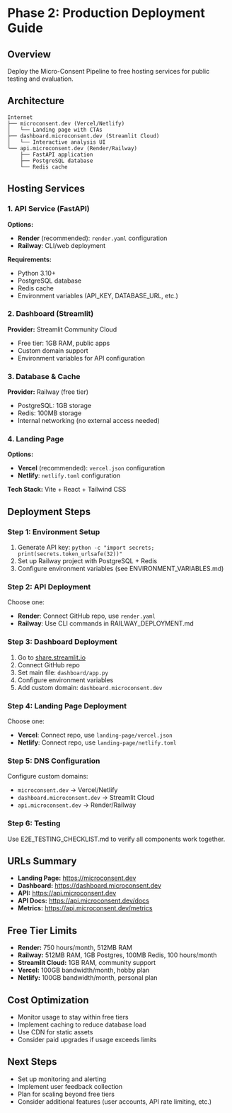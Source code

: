 # Phase 2: Production Deployment Guide

## Overview

Deploy the Micro-Consent Pipeline to free hosting services for public testing and evaluation.

## Architecture

```
Internet
├── microconsent.dev (Vercel/Netlify)
│   └── Landing page with CTAs
├── dashboard.microconsent.dev (Streamlit Cloud)
│   └── Interactive analysis UI
└── api.microconsent.dev (Render/Railway)
    ├── FastAPI application
    ├── PostgreSQL database
    └── Redis cache
```

## Hosting Services

### 1. API Service (FastAPI)

**Options:**

- **Render** (recommended): `render.yaml` configuration
- **Railway**: CLI/web deployment

**Requirements:**

- Python 3.10+
- PostgreSQL database
- Redis cache
- Environment variables (API_KEY, DATABASE_URL, etc.)

### 2. Dashboard (Streamlit)

**Provider:** Streamlit Community Cloud

- Free tier: 1GB RAM, public apps
- Custom domain support
- Environment variables for API configuration

### 3. Database & Cache

**Provider:** Railway (free tier)

- PostgreSQL: 1GB storage
- Redis: 100MB storage
- Internal networking (no external access needed)

### 4. Landing Page

**Options:**

- **Vercel** (recommended): `vercel.json` configuration
- **Netlify**: `netlify.toml` configuration

**Tech Stack:** Vite + React + Tailwind CSS

## Deployment Steps

### Step 1: Environment Setup

1. Generate API key: `python -c "import secrets; print(secrets.token_urlsafe(32))"`
2. Set up Railway project with PostgreSQL + Redis
3. Configure environment variables (see ENVIRONMENT_VARIABLES.md)

### Step 2: API Deployment

Choose one:

- **Render**: Connect GitHub repo, use `render.yaml`
- **Railway**: Use CLI commands in RAILWAY_DEPLOYMENT.md

### Step 3: Dashboard Deployment

1. Go to [share.streamlit.io](https://share.streamlit.io)
2. Connect GitHub repo
3. Set main file: `dashboard/app.py`
4. Configure environment variables
5. Add custom domain: `dashboard.microconsent.dev`

### Step 4: Landing Page Deployment

Choose one:

- **Vercel**: Connect repo, use `landing-page/vercel.json`
- **Netlify**: Connect repo, use `landing-page/netlify.toml`

### Step 5: DNS Configuration

Configure custom domains:

- `microconsent.dev` → Vercel/Netlify
- `dashboard.microconsent.dev` → Streamlit Cloud
- `api.microconsent.dev` → Render/Railway

### Step 6: Testing

Use E2E_TESTING_CHECKLIST.md to verify all components work together.

## URLs Summary

- **Landing Page:** https://microconsent.dev
- **Dashboard:** https://dashboard.microconsent.dev
- **API:** https://api.microconsent.dev
- **API Docs:** https://api.microconsent.dev/docs
- **Metrics:** https://api.microconsent.dev/metrics

## Free Tier Limits

- **Render:** 750 hours/month, 512MB RAM
- **Railway:** 512MB RAM, 1GB Postgres, 100MB Redis, 100 hours/month
- **Streamlit Cloud:** 1GB RAM, community support
- **Vercel:** 100GB bandwidth/month, hobby plan
- **Netlify:** 100GB bandwidth/month, personal plan

## Cost Optimization

- Monitor usage to stay within free tiers
- Implement caching to reduce database load
- Use CDN for static assets
- Consider paid upgrades if usage exceeds limits

## Next Steps

- Set up monitoring and alerting
- Implement user feedback collection
- Plan for scaling beyond free tiers
- Consider additional features (user accounts, API rate limiting, etc.)
